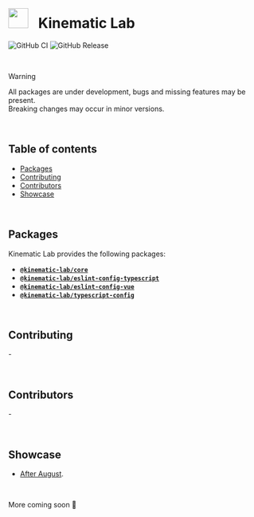 <br />

# <img src="https://user-images.githubusercontent.com/44546482/233735340-0553ed3d-0821-44bd-9fee-b08b1924c357.svg" height="40" />&nbsp;&nbsp;&nbsp;Kinematic Lab <!-- omit in toc -->

![GitHub CI](https://github.com/kinematic-lab/kinematic-lab/actions/workflows/ci.yml/badge.svg)
![GitHub Release](https://github.com/kinematic-lab/kinematic-lab/actions/workflows/release.yml/badge.svg)

<br />

> [!WARNING]  
> All packages are under development, bugs and missing features may be present.<br />
> Breaking changes may occur in minor versions.

<br />

## Table of contents <!-- omit in toc -->

-   [Packages](#packages)
-   [Contributing](#contributing)
-   [Contributors](#contributors)
-   [Showcase](#showcase)

<br />

## Packages

Kinematic Lab provides the following packages:

-   [**`@kinematic-lab/core`**](/packages/core/)
-   [**`@kinematic-lab/eslint-config-typescript`**](/packages/eslint-config-typescript/)
-   [**`@kinematic-lab/eslint-config-vue`**](/packages/eslint-config-vue/)
-   [**`@kinematic-lab/typescript-config`**](/packages/typescript-config/)

<br />

## Contributing

\-

<br />

## Contributors

\-

<br />

## Showcase

-   [After August](https://afteraugust.org/).

<br />

More coming soon 👀

